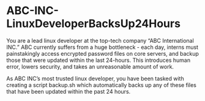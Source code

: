 # ABC-INC-LinuxDeveloperBacksUp24Hours

You are a lead linux developer at the top-tech company “ABC International INC.” ABC currently suffers from a huge bottleneck - each day, interns must painstakingly access encrypted password files on core servers, and backup those that were updated within the last 24-hours. This introduces human error, lowers security, and takes an unreasonable amount of work.

As ABC INC’s most trusted linux developer, you have been tasked with creating a script backup.sh which automatically backs up any of these files that have been updated within the past 24 hours.
